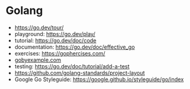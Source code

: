 # Golang

* https://go.dev/tour/
* playground: https://go.dev/play/
* tutorial: https://go.dev/doc/code
* documentation: https://go.dev/doc/effective_go
* exercises: https://gophercises.com/
* [gobyexample.com](http://gobyexample.com)
* testing: https://go.dev/doc/tutorial/add-a-test 
* https://github.com/golang-standards/project-layout
* Google Go Styleguide: https://google.github.io/styleguide/go/index

